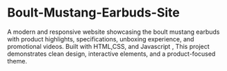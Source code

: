 # Boult-Mustang-Earbuds-Site
A modern and responsive website showcasing the boult mustang earbuds with product highlights, specifications, unboxing experience, and promotional videos. Built with HTML,CSS, and Javascript , This project demonstrates clean design, interactive elements, and a product-focused theme.
